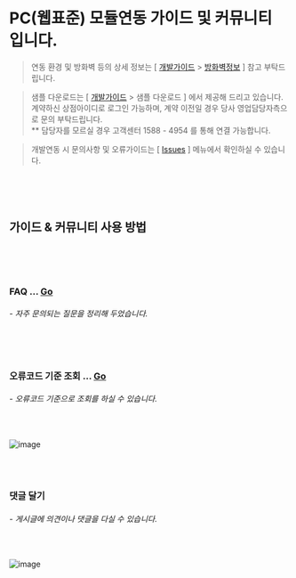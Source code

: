 # PC(웹표준) 모듈연동 가이드 및 커뮤니티 입니다.

> 연동 환경 및 방화벽 등의 상세 정보는 [ [개발가이드](https://manual.inicis.com/stdpay) > [방화벽정보](https://manual.inicis.com/stdpay/std-info.php#firewall) ] 참고 부탁드립니다.

> 샘플 다운로드는 [ [개발가이드](https://manual.inicis.com/stdpay) > 샘플 다운로드 ] 에서 제공해 드리고 있습니다.<br>
> 계약하신 상점아이디로 로그인 가능하며, 계약 이전일 경우 당사 영업담당자측으로 문의 부탁드립니다. <br>
> ** 담당자를 모르실 경우 고객센터 1588 - 4954 를 통해 연결 가능합니다.

> 개발연동 시 문의사항 및 오류가이드는 [ [Issues](https://github.com/ts-inicis/INIStdPay-Manual/issues) ] 메뉴에서 확인하실 수 있습니다.

<br><br><br>

## 가이드 & 커뮤니티 사용 방법

<br><br><br>

### FAQ ... [Go](https://github.com/kginicis-ts/INICIS-PC-WebStandard/labels/FAQ)
<h6> - 자주 문의되는 질문을 정리해 두었습니다. </h6> 
<br><br>

### 오류코드 기준 조회 ... [Go](https://github.com/kginicis-ts/INICIS-PC-WebStandard/issues?q=is%3Aissue+is%3Aopen+V016)
<h6> - 오류코드 기준으로 조회를 하실 수 있습니다. </h6> 
<br>

![image](https://user-images.githubusercontent.com/100749490/176360023-eeb2fc08-8a0e-4528-aed9-a4af7eb99116.png)

<br><br>

### 댓글 달기
<h6> - 게시글에 의견이나 댓글을 다실 수 있습니다. </h6> 
<br>

![image](https://user-images.githubusercontent.com/100749490/176360575-36ad0f5d-508f-4332-9add-438ea35eaa98.png)

<br><br>
